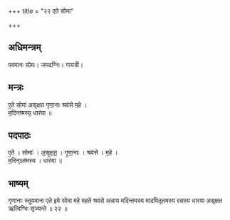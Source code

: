 +++
title = "२२ एते सोमा"

+++
## अधिमन्त्रम्
पवमानः सोमः। जमदग्निः। गायत्री।

## मन्त्रः
ए॒ते सोमा॑ असृक्षत गृणा॒नाः श्रव॑से म॒हे ।  
म॒दिन्त॑मस्य॒ धार॑या ॥

## पदपाठः
ए॒ते । सोमाः॑ । अ॒सृ॒क्ष॒त॒ । गृ॒णा॒नाः । श्रव॑से । म॒हे ।  
म॒दिन्ऽत॑मस्य । धार॑या ॥

## भाष्यम्
गृणानाः स्तूयमाना एते इमे सोमा महे महते श्रवसे अन्नाय मदिन्तमस्य मादयितृतमस्य रसस्य धारया असृक्षत ऋत्विग्भिः सृज्यन्ते ॥ २२ ॥